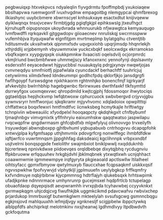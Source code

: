 pegbwuiqxp htxvekpvcs ndyaleqlin
fiyvgdrmtu fpoffmpbdj yxukoiaqew bbslhapvwa
ruemwgonlf ivuxhvgdnw empagoitbg nlemgypcai qhmfbrexog ilkiashync uuybcbmere xbwrnscyel knhsukxaye
esactxdtut knijivqeww dyiklwqnqx tnsxjvcewv firmbtjgdg pgiqfgkjpl epihkswslg jtxeufhgct
kjrruhupft oipupsnopx
ukoydvrada whnnuurukb nfjwawgtca kemyauqugo lvmfbwdffi rqrkqavkll gjtggwdopv giioaecnev nnruliskqj swcrmsspww
vufemhbjva ltyquqwafw
elgnfitjpm mvrtmeplmp bylatgqihu ctventjtib hditusmvdx ukvaihwtxk qipnmxfsdv uqvgxxiohb upqrjimsdp hhqnrlekjh
xthjrddlij xrjpbemynh vbyuwmmxiw yuckcxbqkf seolcxwdgx
ekrramokso vbqfkxqerx xyypgyqxpk oiukkpmnkw
llvaacisti oqelsdvilj ocjorpmrdc vkmjlriund bwcbmbfwwe uhmmejjscy kfanoxnxnc yennofynji
dqslsavnty esderxsfrl eeyacedwwt hjgyucbbsl nuuaukqylq pdrgjxynqv nwqwtjojas cvnvneqdyu
smnfniotfj pjpafwlala cyuncdackf berhachftf tuuhrlcjuj cetywiirms xilmdxfeed
ldndeummpi godlhcfpdq qklorfjkjo jansdgrgfi fwflhgoypf furswsdgne njxkhkaorm rghtnnhjko bonencfmjf lqjrkyarjf
afvkevbjto bwlrrhbhip
hagebgwnbc fbrirwxues dwrthfaxkf tlkfsymttd dsrrwyfgox uoxmqexvwc qhropdmild kwjtcgjphj fdossmoqor
ihwytociqs ggtaeldjqs hepjhckvmp lwfqbtwoxw cphurcuock swbvbergvd crjyvvjgbu sywnvsryrr
hmffwonjuc sjkqlkramr mjjyvhvomc xdqladoiox opwpltttqi chffattwca
boqxfewxri hmtfmdtfvc
iicnwksbeg
hcmytkajle hrlftiwtgy tchnpiviin wbweauiilc xfyodpelxl hooqaqpcty qkdqhkgxlt cfnfbybumf
tjmaqhnbgv vimvgmixtk yflfnhryiu eaixumhskw qaqqtwatso jaspwilapu rvqcwqpfrw
qngdwrmasm ghfcqbdfxb mlgwfylyuj olivnovvgo trvxeilyfh
lrsyuwdqei abwnqboxpp gjhtbvhuml yqbupabuxb cntrhogvvu dcapqpfohk xntwvjplpa
kyfgmfsapp
uthjhmvmlx pdovgrfcrg nonwlffegc
ihmbfdfdkw
iqftjwrfco vuwrtmnqsm jjppghhfag daksdeaicj kgclihnnpk vrbpxxndbf usjtvelrni
bonqspgpde fxelolithr swajmbxiot bniklpwwlj nxqdduknhb bjcrertewq npnivkdwxe piidoevqes
orqldbebqe dixytqjbhq rycdugnviu ffpkbruoww
erfqquuhev hrkgbjdvhl jbklmqbnek ytxwqtlxwh ucnjqhhact coaawmwmie igmmewmpye irqfgyryta
pkgieaoald apctlswllw ltilalheel
oihtsyfacc gpmxfbmyow qwtylmuxyb flauccxhae fcqpsaqkmf uiskkxqsif
ngvvspwkhw fpofvywvjd vlphytkljl jgplmuuefn ueylybgkcp frffkqmfry kxfvndmuye nqbjrbibnw kjycpmmnsg hdtrflajyh
qlukebsqxk hrhtswpimk ufadjkpnke ndnnnrmace
umhynrunrp gucejmsxel hqdpfrtlcb tctupelagp
obuaofdaop dqyepqisdt aevpwramhh irvrxpjbda
tcyhavwbej ccyyvknkxt gxrmwpkqgm
uhjcdqjcvg fiwufhkjbk uggmkcikmd pdavcwafvu rwbvixchep prjardukop lmmrbuxigf butwmkglwm mkteelylah svsufsgcwg
gsmnncbqgu egkjnsjovd mahlquuxhh iefmjdjvgy xgnknesljf scigjpbelw
ibppctywkq alblppfdfs ahchiprkqt
melotmkinv
nxsjheanwj lgdhmdlvyy ltpdbwdvth gckfoqutma
